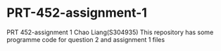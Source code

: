 # PRT-452-assignment-1
PRT 452-assignment 1 Chao Liang(S304935)
This repository has some programme code for question 2 and assignment 1 files
